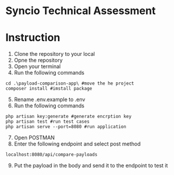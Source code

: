 # Syncio Technical Assessment

# Instruction
1. Clone the repository to your local
2. Opne the repository
3. Open your terminal
4. Run the following commands
```
cd .\payload-comparison-app\ #move the he project
composer install #imstall package
```
5. Rename .env.example to .env
6. Run the following commands
```
php artisan key:generate #generate encrption key
php artisan test #run test cases
php artisan serve --port=8080 #run application 
```
7. Open POSTMAN
8. Enter the following endpoint and select post method
```
localhost:8080/api/compare-payloads
```
9. Put the payload in the body and send it to the endpoint to test it
